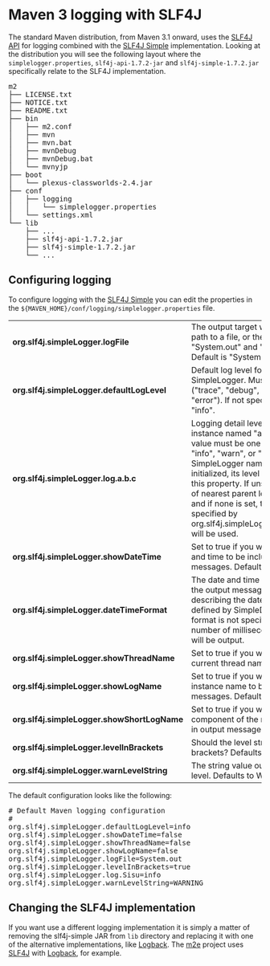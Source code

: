 # Maven 3 logging with SLF4J

The standard Maven distribution, from Maven 3.1 onward, uses the [SLF4J API][1] for logging combined with the [SLF4J Simple][1] implementation. Looking at the distribution you will see the following layout where the `simplelogger.properties`, `slf4j-api-1.7.2-jar` and `slf4j-simple-1.7.2.jar` specifically relate to the SLF4J implementation.

<pre>
m2
├── LICENSE.txt
├── NOTICE.txt
├── README.txt
├── bin
│   ├── m2.conf
│   ├── mvn
│   ├── mvn.bat
│   ├── mvnDebug
│   ├── mvnDebug.bat
│   └── mvnyjp
├── boot
│   └── plexus-classworlds-2.4.jar
├── conf
│   ├── logging
│   │   └── simplelogger.properties
│   └── settings.xml
└── lib
    ├── ...
    ├── slf4j-api-1.7.2.jar
    ├── slf4j-simple-1.7.2.jar
    └── ...
</pre>

## Configuring logging 

To configure logging with the [SLF4J Simple][2] you can edit the properties in the `${MAVEN_HOME}/conf/logging/simplelogger.properties` file.

<table class="table">
<tr>
<td><b>org.slf4j.simpleLogger.logFile</b></td>
<td>The output target which can be the path to a file, or the special values "System.out" and "System.err". Default is "System.err".</td>
</tr>
<tr>
<td><b>org.slf4j.simpleLogger.defaultLogLevel</b></td>
<td>Default log level for all instances of SimpleLogger. Must be one of ("trace", "debug", "info", "warn", or "error"). If not specified, defaults to "info".</td>
</tr>
<tr>
<td><b>org.slf4j.simpleLogger.log.a.b.c</b></td>
<td>Logging detail level for a SimpleLogger instance named "a.b.c". Right-side value must be one of "trace", "debug", "info", "warn", or "error". When a SimpleLogger named "a.b.c" is initialized, its level is assigned from this property. If unspecified, the level of nearest parent logger will be used, and if none is set, then the value specified by org.slf4j.simpleLogger.defaultLogLevel will be used.</td>
</tr>
<tr>
<td><b>org.slf4j.simpleLogger.showDateTime</b></td>
<td>Set to true if you want the current date and time to be included in output messages. Default is true</td>
</tr>
<tr>
<td><b>org.slf4j.simpleLogger.dateTimeFormat</b></td>
<td>The date and time format to be used in the output messages. The pattern describing the date and time format is defined by SimpleDateFormat. If the format is not specified or is invalid, the number of milliseconds since start up will be output.</td>
</tr>
<tr>
<td><b>org.slf4j.simpleLogger.showThreadName</b></td>
<td>Set to true if you want to output the current thread name. Defaults to true.</td>
</tr>
<tr>
<td><b>org.slf4j.simpleLogger.showLogName</b></td>
<td>Set to true if you want the Logger instance name to be included in output messages. Defaults to true.</td>
</tr>
<tr>
<td><b>org.slf4j.simpleLogger.showShortLogName</b></td>
<td>Set to true if you want the last component of the name to be included in output messages. Defaults to false.</td>
</tr>
<tr>
<td><b>org.slf4j.simpleLogger.levelInBrackets</b></td>
<td>Should the level string be output in brackets? Defaults to false.</td>
</tr>
<tr>
<td><b>org.slf4j.simpleLogger.warnLevelString</b></td>
<td>The string value output for the warn level. Defaults to WARN.</td>
</tr>
</table>

The default configuration looks like the following:

<pre>
# Default Maven logging configuration
#
org.slf4j.simpleLogger.defaultLogLevel=info
org.slf4j.simpleLogger.showDateTime=false
org.slf4j.simpleLogger.showThreadName=false
org.slf4j.simpleLogger.showLogName=false
org.slf4j.simpleLogger.logFile=System.out
org.slf4j.simpleLogger.levelInBrackets=true
org.slf4j.simpleLogger.log.Sisu=info
org.slf4j.simpleLogger.warnLevelString=WARNING
</pre>

## Changing the SLF4J implementation

If you want use a different logging implementation it is simply a matter of removing the slf4j-simple JAR from <code>lib</code> directory and replacing it with one of the alternative implementations, like [Logback][3]. The [m2e][4] project uses [SLF4J][1] with  [Logback][3], for example. 

[1]: http://slf4j.org
[2]: http://www.slf4j.org/api/org/slf4j/impl/SimpleLogger.html
[3]: http://logback.qos.ch
[4]: http://eclipse.org/m2e/
